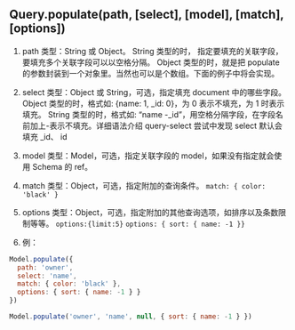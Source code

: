 ## Query.populate(path, [select], [model], [match], [options])

1. path
   类型：String 或 Object。
   String 类型的时， 指定要填充的关联字段，要填充多个关联字段可以以空格分隔。
   Object 类型的时，就是把 populate 的参数封装到一个对象里。当然也可以是个数组。下面的例子中将会实现。
2. select
   类型：Object 或 String，可选，指定填充 document 中的哪些字段。
   Object 类型的时，格式如: {name: 1, \_id: 0}，为 0 表示不填充，为 1 时表示填充。
   String 类型的时，格式如: “name -\_id”，用空格分隔字段，在字段名前加上-表示不填充。详细语法介绍 query-select
   尝试中发现 select 默认会填充 \_id、 id
3. model
   类型：Model，可选，指定关联字段的 model，如果没有指定就会使用 Schema 的 ref。

4. match
   类型：Object，可选，指定附加的查询条件。
   `match: { color: 'black' }`

5. options
   类型：Object，可选，指定附加的其他查询选项，如排序以及条数限制等等。
   `options:{limit:5}`
   `options: { sort: { name: -1 }}`

6. 例：

```js
Model.populate({
  path: 'owner',
  select: 'name',
  match: { color: 'black' },
  options: { sort: { name: -1 } }
})

Model.populate('owner', 'name', null, { sort: { name: -1 } })
```

